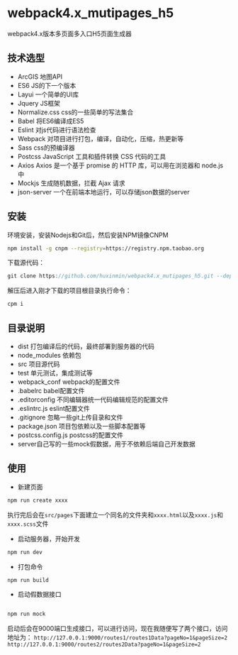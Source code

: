 # webpack4.x_mutipages_h5
webpack4.x版本多页面多入口H5页面生成器

## 技术选型
* ArcGIS 地图API
* ES6 JS的下一个版本
* Layui 一个简单的UI库
* Jquery JS框架
* Normalize.css css的一些简单的写法集合
* Babel 将ES6编译成ES5
* Eslint 对js代码进行语法检查
* Webpack 对项目进行打包，编译，自动化，压缩，热更新等
* Sass css的预编译器
* Postcss  JavaScript 工具和插件转换 CSS 代码的工具
* Axios Axios 是一个基于 promise 的 HTTP 库，可以用在浏览器和 node.js 中
* Mockjs 生成随机数据，拦截 Ajax 请求
* json-server 一个在前端本地运行，可以存储json数据的server

## 安装
环境安装，安装Nodejs和Git后，然后安装NPM镜像CNPM
```sh
npm install -g cnpm --registry=https://registry.npm.taobao.org
```
下载源代码：
```js
git clone https://github.com/huxinmin/webpack4.x_mutipages_h5.git --depth=1
```
解压后进入刚才下载的项目根目录执行命令：
```sh
cpm i
```


## 目录说明
* dist 打包编译后的代码，最终部署到服务器的代码
* node_modules 依赖包
* src 项目源代码
* test 单元测试，集成测试等
* webpack_conf webpack的配置文件
* .babelrc babel配置文件
* .editorconfig 不同编辑器统一代码编辑规范的配置文件
* .eslintrc.js eslint配置文件
* .gitignore 忽略一些git上传目录和文件
* package.json 项目包依赖以及一些脚本配置等
* postcss.config.js postcss的配置文件
* server自己写的一些mock假数据，用于不依赖后端自己开发数据


## 使用
* 新建页面
```sh
npm run create xxxx
```
执行完后会在`src/pages`下面建立一个同名的文件夹和`xxxx.html`以及`xxxx.js`和`xxxx.scss`文件
* 启动服务器，开始开发
```sh
npm run dev
```
* 打包命令
```sh
npm run build
```
* 启动假数据接口
```sh

npm run mock
```
启动后会在9000端口生成接口，可以进行访问，现在我随便写了两个接口，访问地址为：
`http://127.0.0.1:9000/routes1/routes1Data?pageNo=1&pageSize=2`
`http://127.0.0.1:9000/routes2/routes2Data?pageNo=1&pageSize=2`


